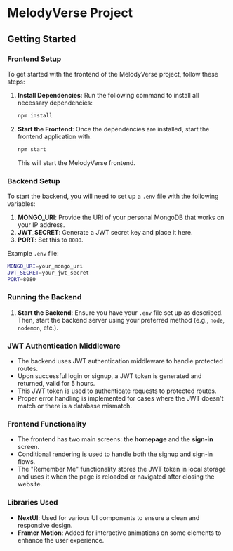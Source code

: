 
# MelodyVerse Project

## Getting Started

### Frontend Setup

To get started with the frontend of the MelodyVerse project, follow these steps:

1. **Install Dependencies**: Run the following command to install all necessary dependencies:
   ```bash
   npm install
   ```

2. **Start the Frontend**: Once the dependencies are installed, start the frontend application with:
   ```bash
   npm start
   ```
   This will start the MelodyVerse frontend.

### Backend Setup

To start the backend, you will need to set up a `.env` file with the following variables:

1. **MONGO_URI**: Provide the URI of your personal MongoDB that works on your IP address.
2. **JWT_SECRET**: Generate a JWT secret key and place it here.
3. **PORT**: Set this to `8080`.

Example `.env` file:
```bash
MONGO_URI=your_mongo_uri
JWT_SECRET=your_jwt_secret
PORT=8080
```

### Running the Backend

1. **Start the Backend**: Ensure you have your `.env` file set up as described. Then, start the backend server using your preferred method (e.g., `node`, `nodemon`, etc.).

### JWT Authentication Middleware

- The backend uses JWT authentication middleware to handle protected routes.
- Upon successful login or signup, a JWT token is generated and returned, valid for 5 hours.
- This JWT token is used to authenticate requests to protected routes.
- Proper error handling is implemented for cases where the JWT doesn't match or there is a database mismatch.

### Frontend Functionality

- The frontend has two main screens: the **homepage** and the **sign-in** screen.
- Conditional rendering is used to handle both the signup and sign-in flows.
- The "Remember Me" functionality stores the JWT token in local storage and uses it when the page is reloaded or navigated after closing the website.

### Libraries Used

- **NextUI**: Used for various UI components to ensure a clean and responsive design.
- **Framer Motion**: Added for interactive animations on some elements to enhance the user experience.
